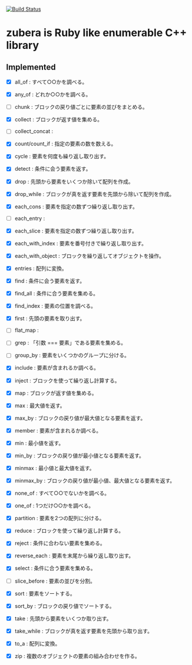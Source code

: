 [![Build Status](https://travis-ci.org/osyo-manga/cpp-zubera.svg?branch=master)](https://travis-ci.org/osyo-manga/cpp-zubera)


# zubera is Ruby like enumerable C++ library

## Implemented

- [x] all_of : すべて○○かを調べる。
- [x] any_of : どれか○○かを調べる。
- [ ] chunk : ブロックの戻り値ごとに要素の並びをまとめる。
- [x] collect : ブロックが返す値を集める。
- [ ] collect_concat : 
- [x] count/count_if : 指定の要素の数を数える。
- [x] cycle : 要素を何度も繰り返し取り出す。
- [x] detect : 条件に会う要素を返す。
- [x] drop : 先頭から要素をいくつか除いて配列を作成。
- [x] drop_while : ブロックが真を返す要素を先頭から除いて配列を作成。
- [x] each_cons : 要素を指定の数ずつ繰り返し取り出す。
- [ ] each_entry : 
- [x] each_slice : 要素を指定の数ずつ繰り返し取り出す。
- [x] each_with_index : 要素を番号付きで繰り返し取り出す。
- [x] each_with_object : ブロックを繰り返してオブジェクトを操作。
- [x] entries : 配列に変換。
- [x] find : 条件に会う要素を返す。
- [x] find_all : 条件に合う要素を集める。
- [x] find_index : 要素の位置を調べる。
- [x] first : 先頭の要素を取り出す。
- [ ] flat_map : 
- [ ] grep : 「引数 === 要素」である要素を集める。
- [ ] group_by : 要素をいくつかのグループに分ける。
- [x] include : 要素が含まれるか調べる。
- [x] inject : ブロックを使って繰り返し計算する。
- [x] map : ブロックが返す値を集める。
- [x] max : 最大値を返す。
- [x] max_by : ブロックの戻り値が最大値となる要素を返す。
- [x] member : 要素が含まれるか調べる。
- [x] min : 最小値を返す。
- [x] min_by : ブロックの戻り値が最小値となる要素を返す。
- [x] minmax : 最小値と最大値を返す。
- [x] minmax_by : ブロックの戻り値が最小値、最大値となる要素を返す。
- [x] none_of : すべて○○でないかを調べる。
- [x] one_of : 1つだけ○○かを調べる。
- [x] partition : 要素を2つの配列に分ける。
- [x] reduce : ブロックを使って繰り返し計算する。
- [x] reject : 条件に合わない要素を集める。
- [x] reverse_each : 要素を末尾から繰り返し取り出す。
- [x] select : 条件に合う要素を集める。
- [ ] slice_before : 要素の並びを分割。
- [x] sort : 要素をソートする。
- [x] sort_by : ブロックの戻り値でソートする。
- [x] take : 先頭から要素をいくつか取り出す。
- [x] take_while : ブロックが真を返す要素を先頭から取り出す。
- [x] to_a : 配列に変換。
- [x] zip : 複数のオブジェクトの要素の組み合わせを作る。



